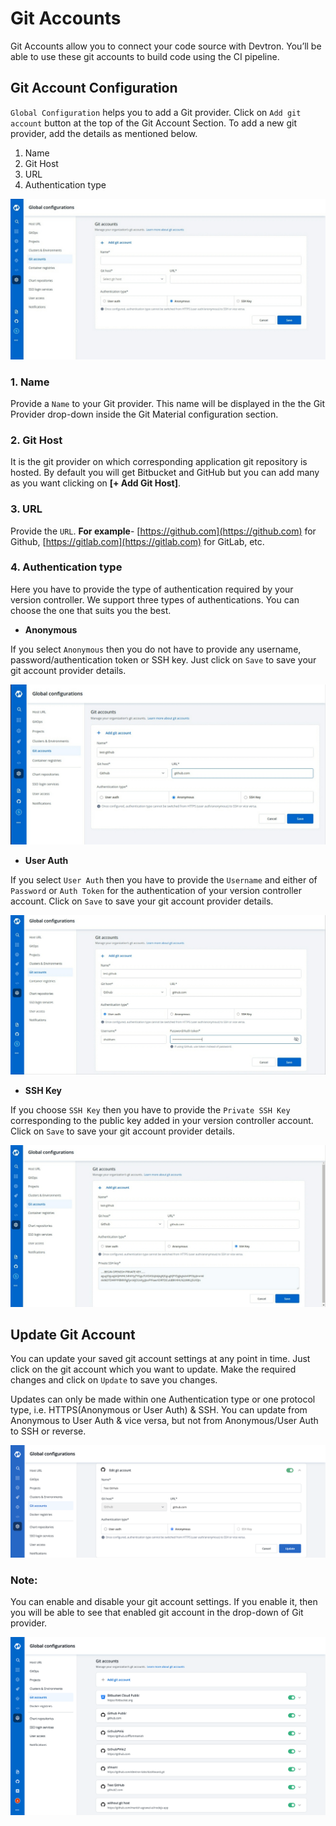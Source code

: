 # Git Accounts

Git Accounts allow you to connect your code source with Devtron. You’ll be able to use these git accounts to build code using the CI pipeline.

## Git Account Configuration

`Global Configuration` helps you to add a Git provider. Click on `Add git account` button at the top of the Git Account Section. To add a new git provider, add the details as mentioned below.

1. Name
2. Git Host
3. URL
4. Authentication type


![](../../user-guide/global-configurations/images/git-accounts.jpg)

### 1. Name

Provide a `Name` to your Git provider. This name will be displayed in the the Git Provider drop-down inside the Git Material configuration section.

### 2. Git Host

It is the git provider on which corresponding application git repository is hosted. By default you will get Bitbucket and GitHub but you can add many as you want clicking on **[+ Add Git Host]**.

### 3. URL

Provide the `URL`. **For example**- [https://github.com](https://github.com) for Github, [https://gitlab.com](https://gitlab.com) for GitLab, etc.

### 4. Authentication type

Here you have to provide the type of authentication required by your version controller. We support three types of authentications. You can choose the one that suits you the best.

* **Anonymous**

If you select `Anonymous` then you do not have to provide any username, password/authentication token or SSH key. Just click on `Save` to save your git account provider details.

![](../../user-guide/global-configurations/images/git-accounts-anonymous.jpg)

* **User Auth**

If you select `User Auth` then you have to provide the `Username` and either of `Password` or `Auth Token` for the authentication of your version controller account. Click on `Save` to save your git account provider details.

![](../../user-guide/global-configurations/images/git-accounts-user-auth.jpg)

* **SSH Key**

If you choose `SSH Key` then you have to provide the `Private SSH Key` corresponding to the public key added in your version controller account. Click on `Save` to save your git account provider details.

![](../../user-guide/global-configurations/images/git-accounts-ssh.jpg)

## Update Git Account

You can update your saved git account settings at any point in time. Just click on the git account which you want to update. Make the required changes and click on `Update` to save you changes.

Updates can only be made within one Authentication type or one protocol type, i.e. HTTPS(Anonymous or User Auth) & SSH. You can update from Anonymous to User Auth & vice versa, but not from Anonymous/User Auth to SSH or reverse.

![](../../.gitbook/assets/git-accounts-5.png)

### Note:

You can enable and disable your git account settings. If you enable it, then you will be able to see that enabled git account in the drop-down of Git provider.

![](../../.gitbook/assets/git-accounts-6.png)
